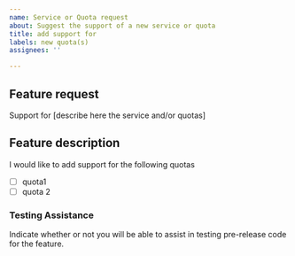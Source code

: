 ```yaml
---
name: Service or Quota request
about: Suggest the support of a new service or quota
title: add support for
labels: new quota(s)
assignees: ''

---
```


## Feature request

Support for [describe here the service and/or quotas]

## Feature description

I would like to add support for the following quotas

- [ ] quota1
- [ ] quota 2

### Testing Assistance

Indicate whether or not you will be able to assist in testing pre-release
code for the feature.
